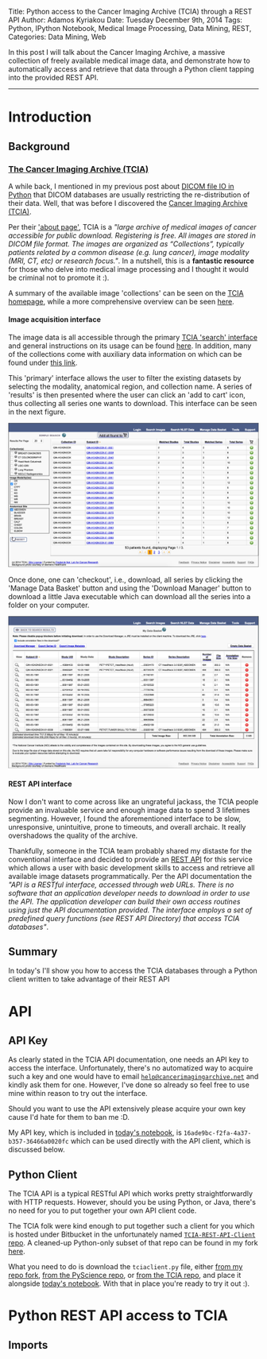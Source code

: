 Title: Python access to the Cancer Imaging Archive (TCIA) through a REST API 
Author: Adamos Kyriakou
Date: Tuesday December 9th, 2014
Tags: Python, IPython Notebook, Medical Image Processing, Data Mining, REST, 
Categories: Data Mining, Web

In this post I will talk about the Cancer Imaging Archive, a massive collection of freely available medical image data, and demonstrate how to automatically access and retrieve that data through a Python client tapping into the provided REST API.

<!--more-->

---

# Introduction

## Background

### [The Cancer Imaging Archive (TCIA)](http://www.cancerimagingarchive.net/)

A while back, I mentioned in my previous post about [DICOM file IO in Python](http://pyscience.wordpress.com/2014/09/08/dicom-in-python-importing-medical-image-data-into-numpy-with-pydicom-and-vtk/) that DICOM databases are usually restricting the re-distribution of their data. Well, that was before I discovered the [Cancer Imaging Archive (TCIA)](http://www.cancerimagingarchive.net/).

Per their ['about page'](http://www.cancerimagingarchive.net/about-the-cancer-imaging-archive-tcia/), TCIA is a *"large archive of medical images of cancer accessible for public download. Registering is free. All images are stored in DICOM file format. The images are organized as “Collections”, typically patients related by a common disease (e.g. lung cancer), image modality (MRI, CT, etc) or research focus."*. In a nutshell, this is a **fantastic resource** for those who delve into medical image processing and I thought it would be criminal not to promote it :).

A summary of the available image 'collections' can be seen on the [TCIA homepage](http://www.cancerimagingarchive.net/), while a more comprehensive overview can be seen [here](https://wiki.cancerimagingarchive.net/display/Public/Collections). 

#### Image acquisition interface

The image data is all accessible through the primary [TCIA 'search' interface](https://public.cancerimagingarchive.net/ncia) and general instructions on its usage can be found [here](http://www.cancerimagingarchive.net/getting-access-to-the-images/). In addition, many of the collections come with auxiliary data information on which can be found under [this link](http://www.cancerimagingarchive.net/download-supporting-data/).

This 'primary' interface allows the user to filter the existing datasets by selecting the modality, anatomical region, and collection name. A series of 'results' is then presented where the user can click an 'add to cart' icon, thus collecting all series one wants to download. This interface can be seen in the next figure.

![Primary image acquisition interface for the TCIA](figure01.png)

 Once done, one can 'checkout', i.e., download, all series by clicking the 'Manage Data Basket' button and using the 'Download Manager' button to download a little Java executable which can download all the series into a folder on your computer.
 
 ![The 'Data Basket' interface for the TCIA](figure02.png)

#### REST API interface

Now I don't want to come across like an ungrateful jackass, the TCIA people provide an invaluable service and enough image data to spend 3 lifetimes segmenting. However, I found the aforementioned interface to be slow, unresponsive, unintuitive, prone to timeouts, and overall archaic. It really overshadows the quality of the archive.

Thankfully, someone in the TCIA team probably shared my distaste for the conventional interface and decided to provide an [REST API](https://wiki.cancerimagingarchive.net/display/Public/TCIA+Programmatic+Interface+%28REST+API%29+Usage+Guide) for this service which allows a user with basic development skills to access and retrieve all available image datasets programmatically.  Per the API documentation the *"API is a RESTful interface, accessed through web URLs.  There is no software that an application developer needs to download in order to use the API. The application developer can build their own access routines using just the API documentation provided.  The interface employs a set of predefined query functions (see REST API Directory) that access TCIA databases"*.

## Summary
In today's I'll show you how to access the TCIA databases through a Python client written to take advantage of their REST API

# API

## API Key
As clearly stated in the TCIA API documentation, one needs an API key to access the interface. Unfortunately, there's no automatized way to acquire such a key and one would have to email [`help@cancerimagingarchive.net`](mailto:help@cancerimagingarchive.net) and kindly ask them for one. However, I've done so already so feel free to use mine within reason to try out the interface. 

Should you want to use the API extensively please acquire your own key cause I'd hate for them to ban me :D.

My API key, which is included in [today's notebook](), is `16ade9bc-f2fa-4a37-b357-36466a0020fc` which can be used directly with the API client, which is discussed below.

## Python Client
The TCIA API is a typical RESTful API which works pretty straightforwardly with HTTP requests. However, should you be using Python, or Java, there's no need for you to put together your own API client code. 

The TCIA folk were kind enough to put together such a client for you which is hosted under Bitbucket in the unfortunately named [`TCIA-REST-API-Client` repo](https://bitbucket.org/ashishsharma/tcia-rest-api-example). A cleaned-up Python-only subset of that repo can be found in my fork [here](https://bitbucket.org/somada141/tciapy).

What you need to do is download the `tciaclient.py` file, either [from my repo fork](https://bitbucket.org/somada141/tciapy/src/raw/tciaclient.py), [from the PyScience repo](), or [from the TCIA repo](https://bitbucket.org/ashishsharma/tcia-rest-api-example/src/raw/tcia-rest-client-python/src/tciaclient.py), and place it alongside [today's notebook](). With that in place you're ready to try it out :).

# Python REST API access to TCIA

## Imports

